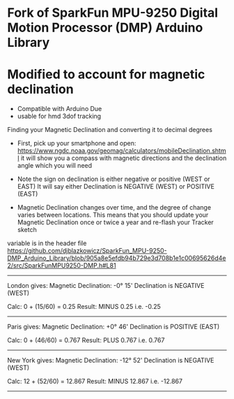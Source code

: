 Fork of SparkFun MPU-9250 Digital Motion Processor (DMP) Arduino Library
========================================
Modified to  account for magnetic declination
========================================
* Compatible with Arduino Due
* usable for hmd 3dof tracking

Finding your Magnetic Declination and converting it to decimal degrees


* First, pick up your smartphone and open:
https://www.ngdc.noaa.gov/geomag/calculators/mobileDeclination.shtml
it will show you a compass with magnetic directions and the declination angle which you will need 

* Note the sign on declination is either negative or positive (WEST or EAST)
It will say either Declination is NEGATIVE (WEST) or POSITIVE (EAST)

* Magnetic Declination changes over time, and the degree of change varies 
between locations. This means that you should update your Magnetic 
Declination once or twice a year and re-flash your Tracker sketch

variable is in the header file https://github.com/djblazkowicz/SparkFun_MPU-9250-DMP_Arduino_Library/blob/905a8e5efdb94b729e3d708b1e1c00695626d4e2/src/SparkFunMPU9250-DMP.h#L81

--------------------------------

London gives:
Magnetic Declination: -0° 15'
Declination is NEGATIVE (WEST)

Calc: 0 + (15/60) = 0.25
Result: MINUS 0.25
i.e. -0.25

--------------------------------

Paris gives:
Magnetic Declination: +0° 46'
Declination is POSITIVE (EAST)

Calc: 0 + (46/60) = 0.767
Result: PLUS 0.767
i.e. 0.767

--------------------------------

New York gives:
Magnetic Declination: -12° 52'
Declination is NEGATIVE (WEST)

Calc: 12 + (52/60) = 12.867
Result: MINUS 12.867
i.e. -12.867

--------------------------------

